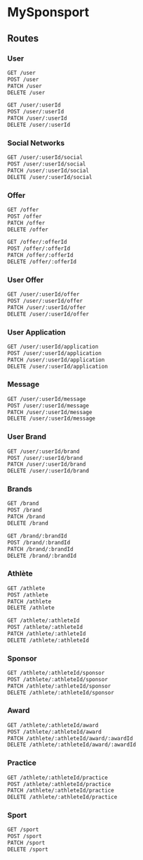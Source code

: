 # MySponsport

## Routes

### User

```sh
GET /user
POST /user
PATCH /user
DELETE /user
```

```sh
GET /user/:userId
POST /user/:userId
PATCH /user/:userId
DELETE /user/:userId
```

### Social Networks

```sh
GET /user/:userId/social
POST /user/:userId/social
PATCH /user/:userId/social
DELETE /user/:userId/social
```

### Offer

```sh
GET /offer
POST /offer
PATCH /offer
DELETE /offer
```

```sh
GET /offer/:offerId
POST /offer/:offerId
PATCH /offer/:offerId
DELETE /offer/:offerId
```

### User Offer

```sh
GET /user/:userId/offer
POST /user/:userId/offer
PATCH /user/:userId/offer
DELETE /user/:userId/offer
```

### User Application

```sh
GET /user/:userId/application
POST /user/:userId/application
PATCH /user/:userId/application
DELETE /user/:userId/application
```

### Message

```sh
GET /user/:userId/message
POST /user/:userId/message
PATCH /user/:userId/message
DELETE /user/:userId/message
```

### User Brand

```sh
GET /user/:userId/brand
POST /user/:userId/brand
PATCH /user/:userId/brand
DELETE /user/:userId/brand
```

### Brands

```sh
GET /brand
POST /brand
PATCH /brand
DELETE /brand
```

```sh
GET /brand/:brandId
POST /brand/:brandId
PATCH /brand/:brandId
DELETE /brand/:brandId
```

### Athlète

```sh
GET /athlete
POST /athlete
PATCH /athlete
DELETE /athlete
```

```sh
GET /athlete/:athleteId
POST /athlete/:athleteId
PATCH /athlete/:athleteId
DELETE /athlete/:athleteId
```

### Sponsor

```sh
GET /athlete/:athleteId/sponsor
POST /athlete/:athleteId/sponsor
PATCH /athlete/:athleteId/sponsor
DELETE /athlete/:athleteId/sponsor
```

### Award

```sh
GET /athlete/:athleteId/award
POST /athlete/:athleteId/award
PATCH /athlete/:athleteId/award/:awardId
DELETE /athlete/:athleteId/award/:awardId
```

### Practice

```sh
GET /athlete/:athleteId/practice
POST /athlete/:athleteId/practice
PATCH /athlete/:athleteId/practice
DELETE /athlete/:athleteId/practice
```

### Sport

```sh
GET /sport
POST /sport
PATCH /sport
DELETE /sport
```
